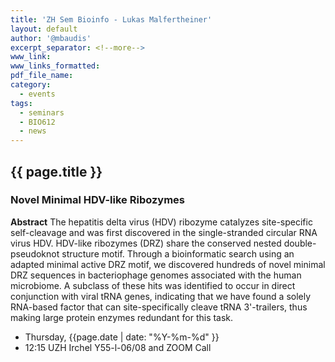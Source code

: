 ```yaml
---
title: 'ZH Sem Bioinfo - Lukas Malfertheiner'
layout: default
author: '@mbaudis'
excerpt_separator: <!--more-->
www_link:
www_links_formatted:
pdf_file_name:
category:
  - events
tags:
  - seminars
  - BIO612
  - news
---
```


## {{ page.title }}
### Novel Minimal HDV-like Ribozymes

**Abstract** The hepatitis delta virus (HDV) ribozyme catalyzes site-specific self-cleavage and was first discovered in the single-stranded circular RNA virus HDV. HDV-like ribozymes (DRZ) share the conserved nested double-pseudoknot structure motif. Through a bioinformatic search using an adapted minimal active DRZ motif, we discovered hundreds of novel minimal DRZ sequences in bacteriophage genomes associated with the human microbiome. A subclass of these hits was identified to occur in direct conjunction with viral tRNA genes, indicating that we have found a solely RNA-based factor that can site-specifically cleave tRNA 3'-trailers, thus making large protein enzymes redundant for this task. 

* Thursday, {{page.date | date: "%Y-%m-%d" }}
* 12:15 UZH Irchel Y55-l-06/08 and ZOOM Call
